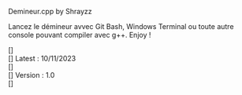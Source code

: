 
Demineur.cpp by Shrayzz

Lancez le démineur avvec Git Bash, Windows Terminal ou toute autre console pouvant compiler avec g++.
Enjoy !

[]  
[] Latest : 10/11/2023  
[]  
[] Version : 1.0  
[]  
